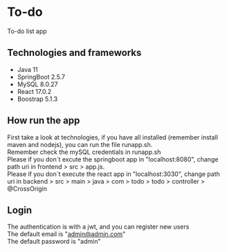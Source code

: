 # To-do
To-do list app

## Technologies and frameworks
- Java 11
- SpringBoot 2.5.7
- MySQL 8.0.27
- React 17.0.2
- Boostrap 5.1.3

## How run the app
First take a look at technologies, if you have all installed (remember install maven and nodejs), you can run the file runapp.sh. <br>
Remember check the mySQL credentials in runapp.sh <br>
Please if you don´t excute the springboot app in "localhost:8080", change path uri in frontend > src > app.js. <br>
Please if you don´t execute the react app in "localhost:3030", change path uri in backend > src > main > java > com > todo > todo > controller > @CrossOrigin

## Login
The authentication is with a jwt, and you can register new users <br>
The default email is "admin@admin.com" <br>
The default password is "admin"
